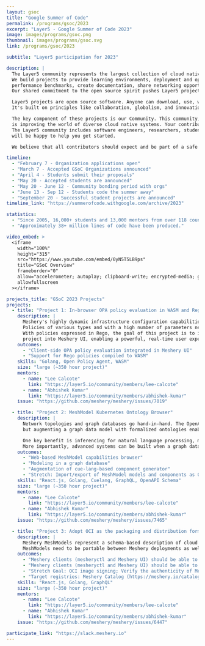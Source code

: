 ```yaml
---
layout: gsoc
title: "Google Summer of Code"
permalink: /programs/gsoc/2023
excerpt: "Layer5 - Google Summer of Code 2023"
image: images/programs/gsoc.png
thumbnail: images/programs/gsoc.svg
link: /programs/gsoc/2023

subtitle: "Layer5 participation for 2023"

description: |
  The Layer5 community represents the largest collection of cloud native management integrations.
  We build projects to provide learning environments, deployment and operational best practices,
  performance benchmarks, create documentation, share networking opportunities, and more.
  Our shared commitment to the open source spirit pushes Layer5 projects forward. New members are always welcome.

  Layer5 projects are open source software. Anyone can download, use, work on, and share it with others.
  It's built on principles like collaboration, globalism, and innovation. Layer5 projects are distributed under the terms of Apache v2.

  The key component of these projects is our Community. This community, which you will join as a participant in Google Summer of Code,
  is improving the world of diverse cloud native systems. Your contributions will affect people you've never met.
  The Layer5 community includes software engineers, researchers, students, artists, system administrators, operators and web designers — all of whom
  will be happy to help you get started.

  We believe that all contributors should expect and be part of a safe and friendly environment for constructive contribution.

timeline:
  - "February 7 - Organization applications open"
  - "March 7 - Accepted GSoC Organizations announced"
  - "April 4 - Students submit their proposals"
  - "May 20 - Accepted students are announced"
  - "May 20 - June 12 - Community bonding period with orgs"
  - "June 13 - Sep 12 - Students code the summer away"
  - "September 20 - Successful student projects are announced"
timeline_link: "https://summerofcode.withgoogle.com/archive/2023"

statistics:
  - "Since 2005, 16,000+ students and 13,000 mentors from over 118 countries have participated in GSoC."
  - "Approximately 38+ million lines of code have been produced."

video_embed: >
  <iframe
    width="100%"
    height="315"
    src="https://www.youtube.com/embed/0yN5T5LB9ps"
    title="GSoC Overview"
    frameborder="0"
    allow="accelerometer; autoplay; clipboard-write; encrypted-media; gyroscope; picture-in-picture"
    allowfullscreen
  ></iframe>

projects_title: "GSoC 2023 Projects"
projects:
  - title: "Project 1: In-browser OPA policy evaluation in WASM and Rego"
    description: |
      Meshery's highly dynamic infrastructure configuration capabilities require real-time evaluation of complex policies.
      Policies of various types and with a high number of parameters need to be evaluated client-side.
      With policies expressed in Rego, the goal of this project is to incorporate use of the [golang-opa-wasm](https://github.com/open-policy-agent/golang-opa-wasm)
      project into Meshery UI, enabling a powerful, real-time user experience.
    outcomes:
      - "Client-side OPA policy evaluation integrated in Meshery UI"
      - "Support for Rego policies compiled to WASM"
    skills: "Golang, Open Policy Agent, WASM"
    size: "large (~350 hour project)"
    mentors:
      - name: "Lee Calcote"
        link: "https://layer5.io/community/members/lee-calcote"
      - name: "Abhishek Kumar"
        link: "https://layer5.io/community/members/abhishek-kumar"
    issue: "https://github.com/meshery/meshery/issues/7019"

  - title: "Project 2: MeshModel Kubernetes Ontology Browser"
    description: |
      Network topologies and graph databases go hand-in-hand. The OpenAPI specifications for Kubernetes provide a taxonomy,
      but augmenting a graph data model with formalized ontologies enables any number of capabilities.

      One key benefit is inferencing for natural language processing, making human-centric query/response interactions possible.
      More importantly, advanced systems can be built when a graph data model of connected systems is upgraded to a knowledge semantic graph.
    outcomes:
      - "Web-based MeshModel capabilities browser"
      - "Modeling in a graph database"
      - "Augmentation of cue-lang-based component generator"
      - "Stretch: Import/export of MeshModel models and components as OCI images"
    skills: "React.js, Golang, Cuelang, GraphQL, OpenAPI Schema"
    size: "large (~350 hour project)"
    mentors:
      - name: "Lee Calcote"
        link: "https://layer5.io/community/members/lee-calcote"
      - name: "Abhishek Kumar"
        link: "https://layer5.io/community/members/abhishek-kumar"
    issue: "https://github.com/meshery/meshery/issues/7465"

  - title: "Project 3: Adopt OCI as the packaging and distribution format for Meshery MeshModels"
    description: |
      Meshery MeshModels represent a schema-based description of cloud native infrastructure.
      MeshModels need to be portable between Meshery deployments as well as easily versionable in external repositories.
    outcomes:
      - "Meshery clients (mesheryctl and Meshery UI) should be able to import/export MeshModels as OCI images"
      - "Meshery clients (mesheryctl and Meshery UI) should be able to push/pull from OCI-compatible registries"
      - "Stretch Goal: OCI image signing; Verify the authenticity of MeshModels using cosign"
      - "Target registries: Meshery Catalog (https://meshery.io/catalog), Artifact Hub"
    skills: "React.js, Golang, GraphQL"
    size: "large (~350 hour project)"
    mentors:
      - name: "Lee Calcote"
        link: "https://layer5.io/community/members/lee-calcote"
      - name: "Abhishek Kumar"
        link: "https://layer5.io/community/members/abhishek-kumar"
    issue: "https://github.com/meshery/meshery/issues/6447"

participate_link: "https://slack.meshery.io"
---
```

